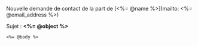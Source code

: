 [SUJET]: # ([Avril - la VAE Facile] <%= @object%>)

Nouvelle demande de contact de la part de [<%= @name %>](mailto: <%= @email_address %>)

Sujet : __<%= @object %>__


```
<%= @body %>
```